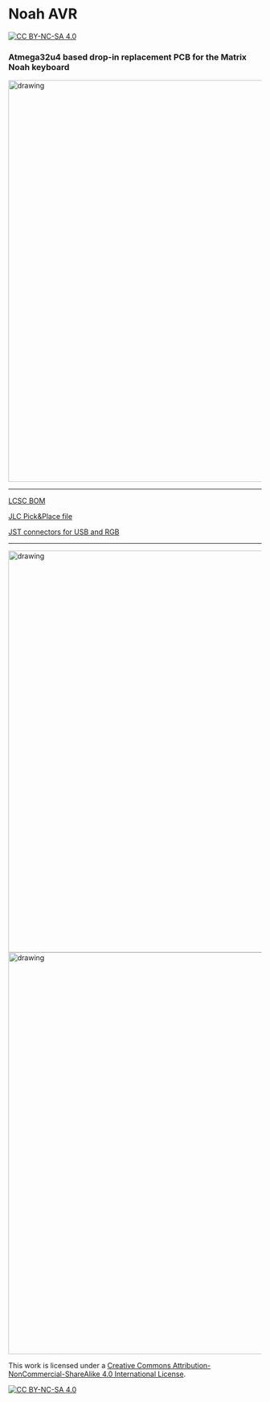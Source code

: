 # Noah AVR

[![CC BY-NC-SA 4.0][cc-by-nc-sa-shield]][cc-by-nc-sa]

### Atmega32u4 based drop-in replacement PCB for the Matrix Noah keyboard

<img src="https://i.imgur.com/wg2tP47.png" alt="drawing" width="800"/>

---

[LCSC BOM](noah.csv)

[JLC Pick&Place file](noah-bottom-pos.csv)

[JST connectors for USB and RGB](https://www.digikey.de/product-detail/en/jst-sales-america-inc/SM04B-SRSS-TB-LF-SN/455-1804-1-ND/926875)

---

<img src="https://i.imgur.com/pDzk5QF.png" alt="drawing" width="800"/>
<img src="https://i.imgur.com/bX5IBjR.png" alt="drawing" width="800"/>

This work is licensed under a
[Creative Commons Attribution-NonCommercial-ShareAlike 4.0 International License][cc-by-nc-sa].

[![CC BY-NC-SA 4.0][cc-by-nc-sa-image]][cc-by-nc-sa]

[cc-by-nc-sa]: http://creativecommons.org/licenses/by-nc-sa/4.0/
[cc-by-nc-sa-image]: https://licensebuttons.net/l/by-nc-sa/4.0/88x31.png
[cc-by-nc-sa-shield]: https://img.shields.io/badge/License-CC%20BY--NC--SA%204.0-lightgrey.svg
